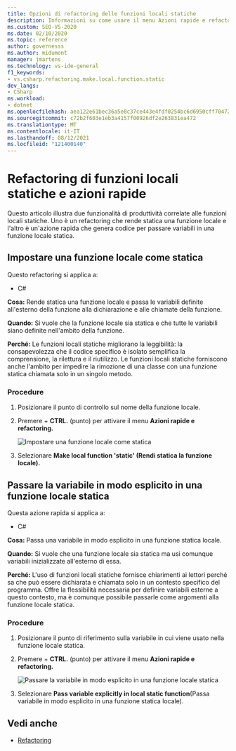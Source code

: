 ```yaml
---
title: Opzioni di refactoring delle funzioni locali statiche
description: Informazioni su come usare il menu Azioni rapide e refactoring per rendere statica una funzione locale e passare le variabili definite all'esterno della funzione alla dichiarazione e alle chiamate della funzione.
ms.custom: SEO-VS-2020
ms.date: 02/10/2020
ms.topic: reference
author: governesss
ms.author: midumont
manager: jmartens
ms.technology: vs-ide-general
f1_keywords:
- vs.csharp.refactoring.make.local.function.static
dev_langs:
- CSharp
ms.workload:
- dotnet
ms.openlocfilehash: aea122e61bec36a5e8c37ce443e4fdf0254bc6d6950cff704721e282b6dabb10
ms.sourcegitcommit: c72b2f603e1eb3a4157f00926df2e263831ea472
ms.translationtype: MT
ms.contentlocale: it-IT
ms.lasthandoff: 08/12/2021
ms.locfileid: "121400140"
---
```

# <a name="static-local-function-refactorings-and-quick-actions"></a>Refactoring di funzioni locali statiche e azioni rapide

Questo articolo illustra due funzionalità di produttività correlate alle funzioni locali statiche. Uno è un refactoring che rende statica una funzione locale e l'altro è un'azione rapida che genera codice per passare variabili in una funzione locale statica.

## <a name="make-local-function-static"></a>Impostare una funzione locale come statica

Questo refactoring si applica a:

- C#

**Cosa:** Rende statica una funzione locale e passa le variabili definite all'esterno della funzione alla dichiarazione e alle chiamate della funzione.

**Quando:** Si vuole che la funzione locale sia statica e che tutte le variabili siano definite nell'ambito della funzione.

**Perché:** Le funzioni locali statiche migliorano la leggibilità: la consapevolezza che il codice specifico è isolato semplifica la comprensione, la rilettura e il riutilizzo. Le funzioni locali statiche forniscono anche l'ambito per impedire la rimozione di una classe con una funzione statica chiamata solo in un singolo metodo.

### <a name="how-to"></a>Procedure

1. Posizionare il punto di controllo sul nome della funzione locale.

2. Premere  + **CTRL.** (punto) per attivare il menu **Azioni rapide e refactoring.**

   ![Impostare una funzione locale come statica](media/make-local-function-static.png)

3. Selezionare **Make local function 'static' (Rendi statica la funzione locale).**

## <a name="pass-variable-explicitly-in-a-static-local-function"></a>Passare la variabile in modo esplicito in una funzione locale statica

Questa azione rapida si applica a:

- C#

**Cosa:** Passa una variabile in modo esplicito in una funzione statica locale.

**Quando:** Si vuole che una funzione locale sia statica ma usi comunque variabili inizializzate all'esterno di essa.

**Perché:** L'uso di funzioni locali statiche fornisce chiarimenti ai lettori perché sa che può essere dichiarata e chiamata solo in un contesto specifico del programma. Offre la flessibilità necessaria per definire variabili esterne a questo contesto, ma è comunque possibile passarle come argomenti alla funzione locale statica.

### <a name="how-to"></a>Procedure

1. Posizionare il punto di riferimento sulla variabile in cui viene usato nella funzione locale statica.

2. Premere  + **CTRL.** (punto) per attivare il menu **Azioni rapide e refactoring.**

   ![Passare la variabile in modo esplicito in una funzione locale statica](media/pass-variable-explicitly-static-local-function.png)

3. Selezionare **Pass variable explicitly in local static function**(Passa variabile in modo esplicito in una funzione statica locale).

## <a name="see-also"></a>Vedi anche

- [Refactoring](../refactoring-in-visual-studio.md)